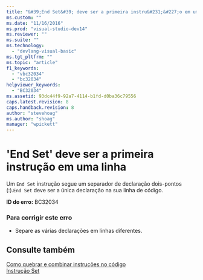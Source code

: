 ```yaml
---
title: "&#39;End Set&#39; deve ser a primeira instru&#231;&#227;o em uma linha | Microsoft Docs"
ms.custom: ""
ms.date: "11/16/2016"
ms.prod: "visual-studio-dev14"
ms.reviewer: ""
ms.suite: ""
ms.technology: 
  - "devlang-visual-basic"
ms.tgt_pltfrm: ""
ms.topic: "article"
f1_keywords: 
  - "vbc32034"
  - "bc32034"
helpviewer_keywords: 
  - "BC32034"
ms.assetid: 93dc44f9-92a7-4114-b1fd-d0ba36c79556
caps.latest.revision: 8
caps.handback.revision: 8
author: "stevehoag"
ms.author: "shoag"
manager: "wpickett"
---
```

# &#39;End Set&#39; deve ser a primeira instru&#231;&#227;o em uma linha
Um `End Set` instrução segue um separador de declaração dois\-pontos \(:\).`End Set` deve ser a única declaração na sua linha de código.  
  
 **ID do erro:** BC32034  
  
### Para corrigir este erro  
  
-   Separe as várias declarações em linhas diferentes.  
  
## Consulte também  
 [Como quebrar e combinar instruções no código](../Topic/How%20to:%20Break%20and%20Combine%20Statements%20in%20Code%20\(Visual%20Basic\).md)   
 [Instrução Set](../../visual-basic/language-reference/statements/set-statement.md)